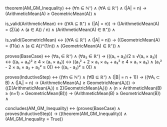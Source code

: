 theorem(AM_GM_Inequality) ↔
    (∀n ∈ ℕ⁺) ∧ (∀A ⊆ ℝ⁺) ∧ (|A| = n) →
    (ArithmeticMean(A) ≥ GeometricMean(A)) ∧

is_valid(ArithmeticMean) ↔
    ((∀A ⊆ ℝ⁺) ∧ (|A| = n)) →
    ((ArithmeticMean(A) = (Σ(a) ∧ (a ∈ A)) / n) ∧ 
    (ArithmeticMean(A) ∈ ℝ⁺)) ∧

is_valid(GeometricMean) ↔
    ((∀A ⊆ ℝ⁺) ∧ (|A| = n)) →
    ((GeometricMean(A) = (Π(a) ∧ (a ∈ A))^(1/n)) ∧ 
    (GeometricMean(A) ∈ ℝ⁺)) ∧

proves(BaseCase) ↔
    (∀a₁ ∈ ℝ⁺) ∧ (∀a₂ ∈ ℝ⁺) →
    (((a₁ + a₂)/2 ≥ √(a₁ × a₂)) ↔
    ((a₁ + a₂)² ≥ 4 × (a₁ × a₂)) ↔
    ((a₁² + 2 × a₁ × a₂ + a₂² ≥ 4 × a₁ × a₂) ∧
    (a₁² - 2 × a₁ × a₂ + a₂² ≥ 0)) ↔
    ((a₁ - a₂)² ≥ 0)) ∧

proves(InductiveStep) ↔
    ((∀n ∈ ℕ⁺) ∧ (∀B ⊆ ℝ⁺) ∧ (|B| = n + 1)) →
    ((∀Aᵢ ⊂ B) ∧ (|Aᵢ| = n) → (ArithmeticMean(Aᵢ) ≥ GeometricMean(Aᵢ))) →
    ((Σ(ArithmeticMean(Aᵢ)) ≥ Σ(GeometricMean(Aᵢ))) ∧
    (n × ArithmeticMean(B) ≥ (n+1) × GeometricMean(B))) →
    (ArithmeticMean(B) ≥ GeometricMean(B)) ∧

concludes(AM_GM_Inequality) ↔
    (proves(BaseCase) ∧ proves(InductiveStep)) →
    ((theorem(AM_GM_Inequality)) ∧ (AM_GM_Inequality = True))